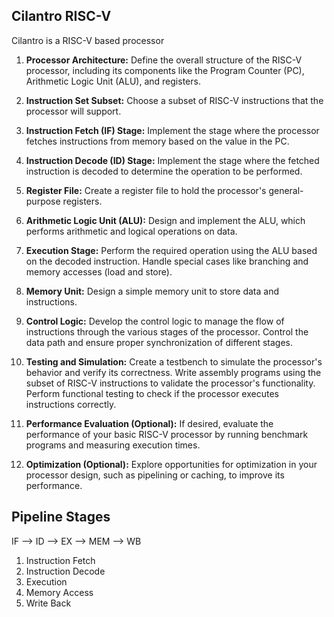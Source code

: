 ## Cilantro RISC-V 

Cilantro is a RISC-V based processor 

1. **Processor Architecture:**
   Define the overall structure of the RISC-V processor, including its components like the Program Counter (PC), Arithmetic Logic Unit (ALU), and registers.

2. **Instruction Set Subset:**
   Choose a subset of RISC-V instructions that the processor will support.

3. **Instruction Fetch (IF) Stage:**
   Implement the stage where the processor fetches instructions from memory based on the value in the PC.

4. **Instruction Decode (ID) Stage:**
   Implement the stage where the fetched instruction is decoded to determine the operation to be performed.

5. **Register File:**
   Create a register file to hold the processor's general-purpose registers.

6. **Arithmetic Logic Unit (ALU):**
   Design and implement the ALU, which performs arithmetic and logical operations on data.

7. **Execution Stage:**
   Perform the required operation using the ALU based on the decoded instruction. Handle special cases like branching and memory accesses (load and store).

8. **Memory Unit:**
   Design a simple memory unit to store data and instructions.

9. **Control Logic:**
   Develop the control logic to manage the flow of instructions through the various stages of the processor. Control the data path and ensure proper synchronization of different stages.

10. **Testing and Simulation:**
    Create a testbench to simulate the processor's behavior and verify its correctness. Write assembly programs using the subset of RISC-V instructions to validate the processor's functionality. Perform functional testing to check if the processor executes instructions correctly.

11. **Performance Evaluation (Optional):**
    If desired, evaluate the performance of your basic RISC-V processor by running benchmark programs and measuring execution times.

12. **Optimization (Optional):**
    Explore opportunities for optimization in your processor design, such as pipelining or caching, to improve its performance.

## Pipeline Stages

IF --> ID --> EX --> MEM --> WB

1. Instruction Fetch
2. Instruction Decode
3. Execution
4. Memory Access
5. Write Back
